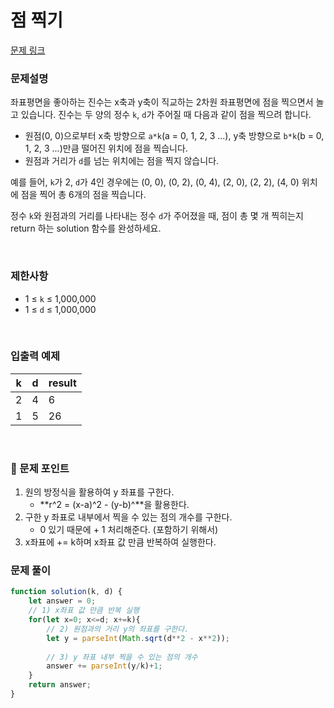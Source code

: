 # 점 찍기

[문제 링크](https://school.programmers.co.kr/learn/courses/30/lessons/140107)

### 문제설명

좌표평면을 좋아하는 진수는 x축과 y축이 직교하는 2차원 좌표평면에 점을 찍으면서 놀고 있습니다. 진수는 두 양의 정수 `k`, `d`가 주어질 때 다음과 같이 점을 찍으려 합니다.

- 원점(0, 0)으로부터 x축 방향으로 `a*k`(a = 0, 1, 2, 3 ...), y축 방향으로 `b*k`(b = 0, 1, 2, 3 ...)만큼 떨어진 위치에 점을 찍습니다.
- 원점과 거리가 `d`를 넘는 위치에는 점을 찍지 않습니다.

예를 들어, `k`가 2, `d`가 4인 경우에는 (0, 0), (0, 2), (0, 4), (2, 0), (2, 2), (4, 0) 위치에 점을 찍어 총 6개의 점을 찍습니다.

정수 `k`와 원점과의 거리를 나타내는 정수 `d`가 주어졌을 때, 점이 총 몇 개 찍히는지 return 하는 solution 함수를 완성하세요.

<br>

### 제한사항

- 1 ≤ `k` ≤ 1,000,000
- 1 ≤ `d` ≤ 1,000,000

<br>

### 입출력 예제

| k | d | result |
| --- | --- | --- |
| 2 | 4 | 6 |
| 1 | 5 | 26 |

<br>

### 📕 문제 포인트

1. 원의 방정식을 활용하여 y 좌표를 구한다.
    - **r^2 = (x-a)^2 - (y-b)^**을 활용한다.
2. 구한 y 좌표로 내부에서 찍을 수 있는 점의 개수를 구한다.
    - 0 있기 때문에 + 1 처리해준다. (포함하기 위해서)
3. x좌표에 += k하며 x좌표 값 만큼 반복하여 실행한다.

### 문제 풀이
```js
function solution(k, d) {
    let answer = 0;
    // 1) x좌표 값 만큼 반복 실행
    for(let x=0; x<=d; x+=k){
        // 2) 원점과의 거리 y의 좌표를 구한다.
        let y = parseInt(Math.sqrt(d**2 - x**2));
        
        // 3) y 좌표 내부 찍을 수 있는 점의 개수
        answer += parseInt(y/k)+1;
    }
    return answer;
}
```